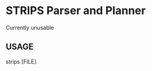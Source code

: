 STRIPS Parser and Planner
=========================

Currently unusable

USAGE
-----

strips [FILE]


